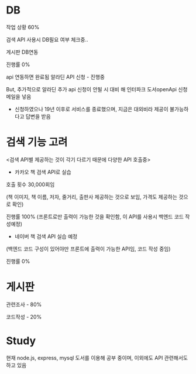 # DB 

작업 상황 60%

검색 API 사용시 DB필요 여부 체크중..

게시판 DB연동

진행률 0%

api 연동하면 완료됨
알라딘 API 신청 - 진행중

But, 추가적으로 알라딘 추가 api 신청이 안될 시 대비 해 
인터파크 도서openApi 신청메일을 넣음 
- 신청하였으나 19년 이후로 서비스를 종료했으며, 지금은 대외비라 제공이 불가능하다고 답변을 받음

# 검색 기능 고려

<검색 API별 제공하는 것이 각기 다르기 때문에 다양한 API 호출중>

- 카카오 책 검색 API로 실습 

호출 횟수 30,000회임

(책 이미지, 책 이름, 저자, 줄거리, 출판사 제공하는 것으로 보임, 가격도 제공하는 것으로 확인)

진행률 100%  (프론트로만 출력이 가능한 것을 확인함, 이 API를 사용시 백엔드 코드 작성예정)

- 네이버 책 검색 API 실습 예정
 
(백엔드 코드 구성이 있어야만 프론트에 출력이 가능한 API임, 코드 작성 중임)

진행률 0%

# 게시판

관련조사 - 80%

코드작성 - 20%

# Study

현재 node.js, express, mysql 도서를 이용해 공부 중이며, 이외에도 API 관련해서도 하고 있음

